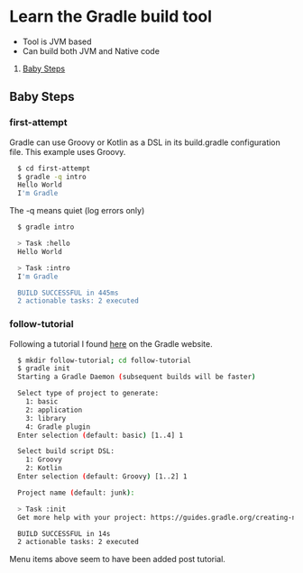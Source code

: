# Learn the Gradle build tool

* Tool is JVM based
* Can build both JVM and Native code

1. [Baby Steps](#baby-steps)

## Baby Steps

### first-attempt

Gradle can use Groovy or Kotlin as a DSL in its
build.gradle configuration file.  This example uses Groovy.

```bash
  $ cd first-attempt
  $ gradle -q intro
  Hello World
  I'm Gradle
```

The -q means quiet (log errors only)

```bash
  $ gradle intro

  > Task :hello
  Hello World

  > Task :intro
  I'm Gradle

  BUILD SUCCESSFUL in 445ms
  2 actionable tasks: 2 executed
```

### follow-tutorial

Following a tutorial I found
[here](https://guides.gradle.org/creating-new-gradle-builds/)
on the Gradle website.

  ```bash
    $ mkdir follow-tutorial; cd follow-tutorial
    $ gradle init
    Starting a Gradle Daemon (subsequent builds will be faster)

    Select type of project to generate:
      1: basic
      2: application
      3: library
      4: Gradle plugin
    Enter selection (default: basic) [1..4] 1

    Select build script DSL:
      1: Groovy
      2: Kotlin
    Enter selection (default: Groovy) [1..2] 1

    Project name (default: junk):

    > Task :init
    Get more help with your project: https://guides.gradle.org/creating-new-gradle-builds

    BUILD SUCCESSFUL in 14s
    2 actionable tasks: 2 executed
```

Menu items above seem to have been added post tutorial.
